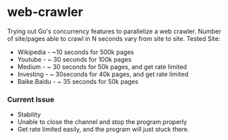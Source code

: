 # web-crawler
Trying out Go's concurrency features to parallelize a web crawler. 
Number of site/pages able to crawl in N seconds vary from site to site.
Tested Site:

 - Wikipedia - ~10 seconds for 500k pages
 - Youtube - ~ 30 seconds for 100k pages
 - Medium - ~ 30 seconds for 50k pages, and get rate limited
 - Investing - ~ 30seconds for 40k pages, and get rate limited
 - Baike.Baidu - ~ 35 seconds for 50k pages

### Current Issue
 - Stability
 - Unable to close the channel and stop the program properly
 - Get rate limited easily, and the program will just stuck there.

